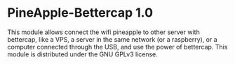 # PineApple-Bettercap 1.0

This module allows connect the wifi pineapple to other server with bettercap, like a VPS, a server in the same network (or a raspberry), or a computer connected through the USB, and use the power of bettercap. This module is distributed under the GNU GPLv3 license.